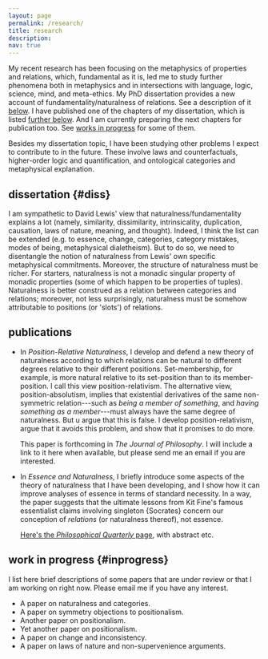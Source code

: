 ```yaml
---
layout: page
permalink: /research/
title: research
description: 
nav: true
---
```


My recent research has been focusing 
on the metaphysics of properties and relations, 
which, fundamental as it is, led me to study further phenomena 
both in metaphysics and in intersections with language, logic, science, mind, and meta-ethics. 
My PhD dissertation provides a new account of fundamentality/naturalness of relations. 
See a description of it [below](#diss). 
I have published one of the chapters of my dissertation, which is listed [further below](#publications). 
And I am currently preparing the next chapters for publication too. See [works in progress](#inprogress) for some of them.

Besides my dissertation topic, I have been studying other problems I expect to contribute to in the future. 
These involve laws and counterfactuals, higher-order logic and quantification, and ontological categories and metaphysical explanation. 

dissertation {#diss}
------------

I am sympathetic to David Lewis\' view that 
naturalness/fundamentality explains a lot (namely, similarity, dissimilarity, intrinsicality, duplication, causation, laws
of nature, meaning, and thought). Indeed, I think the list can be
extended (e.g. to essence, change, categories, category mistakes, 
modes of being, metaphysical dialetheism). But to do so, we need to disentangle the notion of naturalness
from Lewis\' own specific metaphysical commitments. Moreover, the structure of
naturalness must be richer. For starters, naturalness is not a monadic singular property of monadic properties (some of which happen to be properties of tuples). Naturalness is better construed as a
relation between categories and relations; moreover, not less surprisingly, naturalness must be somehow attributable to positions (or 'slots') of relations.

publications
------------
-   In *Position-Relative Naturalness*, I develop and defend a new theory of naturalness according to which relations can be natural to different degrees relative to their different positions. Set-membership, for example, is more natural relative to its set-position than to its member-position. I call this view position-relativism. The alternative view, position-absolutism, implies that existential derivatives of the same non-symmetric relation---such as *being a member of something*, and *having something as a member*---must always have the same degree of naturalness. But u argue that this is false. I develop position-relativism, argue that it avoids this problem, and show that it promises to do more.

    This paper is forthcoming in *The Journal of Philosophy*. I will include a link to it here when available, but please send me an email if you are interested. 


-   In *Essence and Naturalness*, I briefly introduce some aspects of
    the theory of naturalness that I have been developing, and I show
    how it can improve analyses of essence in terms of standard
    necessity. In a way, the paper suggests that the ultimate lessons
    from Kit Fine\'s famous essentialist claims involving singleton
    {Socrates} concern our conception of *relations* (or naturalness
    thereof), not essence.
    
    [Here\'s the *Philosophical Quarterly* page](https://doi.org/10.1093/pq/pqz014), with abstract etc.

work in progress {#inprogress}
----------------

I list here brief descriptions of some papers that are under review or that I am working on right now. Please email me if you have any interest.

-   A paper on naturalness and categories. 
-   A paper on symmetry objections to positionalism. 
-   Another paper on positionalism. 
-   Yet another paper on positionalism. 
-   A paper on change and inconsistency. 
-   A paper on laws of nature and non-supervenience arguments. 
